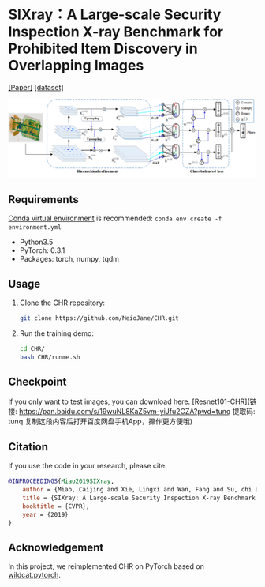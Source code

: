 # SIXray：A Large-scale Security Inspection X-ray Benchmark for  Prohibited Item Discovery in Overlapping Images

[[Paper]](https://arxiv.org/pdf/1901.00303.pdf) [[dataset]](https://github.com/MeioJane/SIXray)

![Illustration](Illustration.png)

## Requirements
[Conda virtual environment](https://conda.io/docs/user-guide/tasks/manage-environments.html) is recommended: `conda env create -f environment.yml`

* Python3.5
* PyTorch: 0.3.1
* Packages: torch, numpy, tqdm 

## Usage
1. Clone the CHR repository: 
    ```bash
    git clone https://github.com/MeioJane/CHR.git
    ```

2. Run the training demo: 
    ```bash
    cd CHR/
    bash CHR/runme.sh
    ```
## Checkpoint
If you only want to test images, you can download here. [Resnet101-CHR](链接: https://pan.baidu.com/s/19wuNL8KaZ5vm-yiJfu2CZA?pwd=tunq 提取码: tunq 复制这段内容后打开百度网盘手机App，操作更方便哦)
## Citation 
If you use the code in your research, please cite:

```bibtex
@INPROCEEDINGS{Miao2019SIXray,
    author = {Miao, Caijing and Xie, Lingxi and Wan, Fang and Su, chi and Liu, Hongye and Jiao, jianbin and Ye, Qixiang },
    title = {SIXray: A Large-scale Security Inspection X-ray Benchmark for Prohibited Item Discovery in Overlapping Images},
    booktitle = {CVPR},
    year = {2019}
}
```

## Acknowledgement
In this project, we reimplemented CHR on PyTorch based on [wildcat.pytorch](https://github.com/durandtibo/wildcat.pytorch). 


